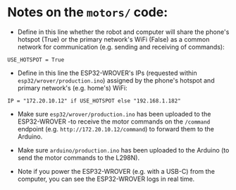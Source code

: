 # Notes on the `motors/` code:

- Define in this line whether the robot and computer will share the phone's hotspot (True) or the primary network's WiFi (False) as a common network for communication (e.g. sending and receiving of commands):

```
USE_HOTSPOT = True
```

- Define in this line the ESP32-WROVER's IPs (requested within `esp32/wrover/production.ino`) assigned by the phone's hotspot and primary network's (e.g. home's) WiFi:

```
IP = "172.20.10.12" if USE_HOTSPOT else "192.168.1.182"
```

- Make sure `esp32/wrover/production.ino` has been uploaded to the ESP32-WROVER -to receive the motor commands on the `/command` endpoint (e.g. `http://172.20.10.12/command`) to forward them to the Arduino.

- Make sure `arduino/production.ino` has been uploaded to the Arduino (to send the motor commands to the L298N).

- Note if you power the ESP32-WROVER (e.g. with a USB-C) from the computer, you can see the ESP32-WROVER logs in real time.

